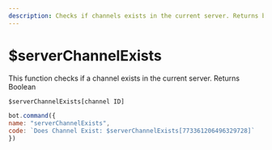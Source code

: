 ```yaml
---
description: Checks if channels exists in the current server. Returns boolean
---
```


# $serverChannelExists

This function checks if a channel exists in the current server. Returns Boolean

```javascript
$serverChannelExists[channel ID]
```

```javascript
bot.command({
name: "serverChannelExists",
code: `Does Channel Exist: $serverChannelExists[773361206496329728]`
})
```
